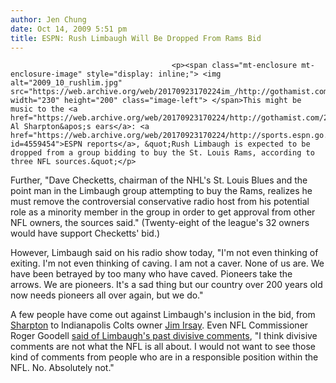 ```yaml
---
author: Jen Chung
date: Oct 14, 2009 5:51 pm
title: ESPN: Rush Limbaugh Will Be Dropped From Rams Bid
---
```


	
										<p><span class="mt-enclosure mt-enclosure-image" style="display: inline;"> <img alt="2009_10_rushlim.jpg" src="https://web.archive.org/web/20170923170224im_/http://gothamist.com/attachments/jen/2009_10_rushlim.jpg" width="230" height="200" class="image-left"> </span>This might be music to the <a href="https://web.archive.org/web/20170923170224/http://gothamist.com/2009/10/12/sharpton_doesnt_want_limbaugh_invol.php">Reverend Al Sharpton&apos;s ears</a>: <a href="https://web.archive.org/web/20170923170224/http://sports.espn.go.com/nfl/news/story?id=4559454">ESPN reports</a>, &quot;Rush Limbaugh is expected to be dropped from a group bidding to buy the St. Louis Rams, according to three NFL sources.&quot;</p>

<p>Further, &quot;Dave Checketts, chairman of the NHL&apos;s St. Louis Blues and the point man in the Limbaugh group attempting to buy the Rams, realizes he must remove the controversial conservative radio host from his potential role as a minority member in the group in order to get approval from other NFL owners, the sources said.&quot;  (Twenty-eight of the league&apos;s 32 owners would have support Checketts&apos; bid.) </p>

<p>However, Limbaugh said on his radio show today, &quot;I&apos;m not even thinking of exiting. I&apos;m not even thinking of caving. I am not a caver. None of us are. We have been betrayed by too many who have caved. Pioneers take the arrows. We are pioneers. It&apos;s a sad thing but our country over 200 years old now needs pioneers all over again, but we do.&quot;</p>

<p>A few people have come out against Limbaugh&apos;s inclusion in the bid, from <a href="https://web.archive.org/web/20170923170224/http://gothamist.com/2009/10/12/sharpton_doesnt_want_limbaugh_invol.php">Sharpton</a> to Indianapolis Colts owner <a href="https://web.archive.org/web/20170923170224/http://www.washingtonpost.com/wp-dyn/content/article/2009/10/14/AR2009101400268.html">Jim Irsay</a>.  Even NFL Commissioner Roger Goodell <a href="https://web.archive.org/web/20170923170224/http://www.nydailynews.com/sports/football/2009/10/13/2009-10-13_nfl_commissioner_roger_goodell.html">said of Limbaugh&apos;s past divisive comments</a>, &quot;I think divisive comments are not what the NFL is all about. I would not want to see those kind of comments from people who are in a responsible position within the NFL. No. Absolutely not.&quot;</p>					
										
									
				